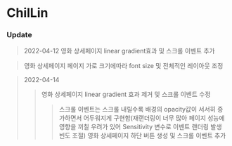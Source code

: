 # ChilLin

### Update

> 2022-04-12
> 영화 상세페이지 linear gradient효과 및 스크롤 이벤트 추가

> 영화 상세페이지 페이지 가로 크기에따라 font size 및 전체적인 레이아웃 조정

> 2022-04-14
>
> > 영화 상세페이지 linear gradient 효과 제거 및 스크롤 이벤트 수정
> >
> > > 스크롤 이벤트는 스크롤 내릴수록 배경의 opacity값이 서서히 증가하면서 어두워지게 구현함(재랜더링이 너무 많아 페이지 성능에 영향을 끼칠 우려가 있어 Sensitivity 변수로 이벤트 랜더링 발생 빈도 조절)
> > > 영화 상세페이지 하단 버튼 생성 및 스크롤 이벤트 추가

